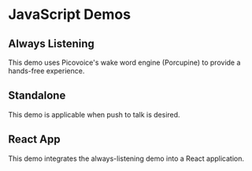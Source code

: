 # JavaScript Demos

## Always Listening

This demo uses Picovoice's wake word engine (Porcupine) to provide a hands-free experience.

## Standalone

This demo is applicable when push to talk is desired.

## React App

This demo integrates the always-listening demo into a React application.
